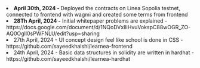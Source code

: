 </ul>
    <li><b>April 30th, 2024 - </b>Deployed the contracts on Linea Sopolia testnet, connected to frontend with wagmi and created some terms from frontend</li>
    <li><b>28Th April, 2024 -</b> Initial whitepaper problems are explained - https://docs.google.com/document/d/1NQoDVxIliHvuVokspC88wOGR_ZO-AQ0OgIl0sPWFNLU/edit?usp=sharing</li> 
    <li>27th April, 2024 - UI concept design feel like school is done in CSS - https://github.com/sayeedkhalshi/learnea-frontend </li>
    <li>24th April, 2024 - Basic data structures in solidity are written in hardhat - https://github.com/sayeedkhalshi/learnea-hardhat </li>
    
</ul>
